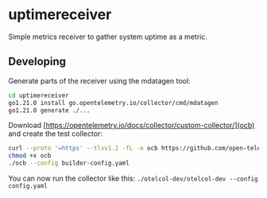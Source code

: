 # uptimereceiver

Simple metrics receiver to gather system uptime as a metric.


## Developing

Generate parts of the receiver using the mdatagen tool:

```bash
cd uptimereceiver
go1.21.0 install go.opentelemetry.io/collector/cmd/mdatagen
go1.21.0 generate ./...
```

Download [https://opentelemetry.io/docs/collector/custom-collector/](ocb) and
create the test collector:

```bash
curl --proto '=https' --tlsv1.2 -fL -o ocb https://github.com/open-telemetry/opentelemetry-collector-releases/releases/download/cmd%2Fbuilder%2Fv0.107.0/ocb_0.107.0_linux_amd64
chmod +x ocb
./ocb --config builder-config.yaml
```

You can now run the collector like this: `./otelcol-dev/otelcol-dev --config
config.yaml`
